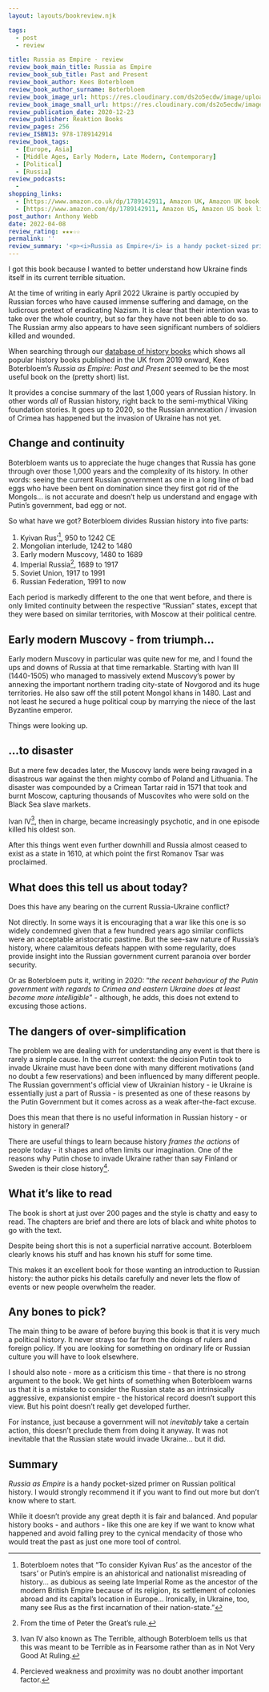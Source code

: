 ```yaml
---
layout: layouts/bookreview.njk

tags:
  - post
  - review

title: Russia as Empire - review
review_book_main_title: Russia as Empire
review_book_sub_title: Past and Present
review_book_author: Kees Boterbloem
review_book_author_surname: Boterbloem
review_book_image_url: https://res.cloudinary.com/ds2o5ecdw/image/upload/acovers/1789142911.02._SCL_.jpg
review_book_image_small_url: https://res.cloudinary.com/ds2o5ecdw/image/upload/acovers/1789142911.02._SCM_.jpg
review_publication_date: 2020-12-23
review_publisher: Reaktion Books
review_pages: 256
review_ISBN13: 978-1789142914
review_book_tags:
  - [Europe, Asia]
  - [Middle Ages, Early Modern, Late Modern, Contemporary]
  - [Political]
  - [Russia]
review_podcasts:
  - 
shopping_links:
  - [https://www.amazon.co.uk/dp/1789142911, Amazon UK, Amazon UK book link]
  - [https://www.amazon.com/dp/1789142911, Amazon US, Amazon US book link]
post_author: Anthony Webb
date: 2022-04-08
review_rating: ★★★☆☆
permalink: ''
review_summary: '<p><i>Russia as Empire</i> is a handy pocket-sized primer on Russian political history over the last thousand years up to 2020 (to just before the invasion of Ukraine).</p><p>While it doesn’t provide any great depth it is fair and balanced. I would strongly recommend it if you want to find out more about Russian political history and are looking for a place to start.</p>'
---
```

I got this book because I wanted to better understand how Ukraine finds itself in its current terrible situation.

At the time of writing in early April 2022 Ukraine is partly occupied by Russian forces who have caused immense suffering and damage, on the ludicrous pretext of eradicating Nazism. It is clear that their intention was to take over the whole country, but so far they have not been able to do so. The Russian army also appears to have seen significant numbers of soldiers killed and wounded.

When searching through our [database of history books](https://popularhistorybooks.com/allbooks/) which shows all popular history books published in the UK from 2019 onward, Kees Boterbloem’s _Russia as Empire: Past and Present_ seemed to be the most useful book on the (pretty short) list.

It provides a concise summary of the last 1,000 years of Russian history. In other words _all_ of Russian history, right back to the semi-mythical Viking foundation stories. It goes up to 2020, so the Russian annexation / invasion of Crimea has happened but the invasion of Ukraine has not yet.

## Change and continuity

Boterbloem wants us to appreciate the huge changes that Russia has gone through over those 1,000 years and the complexity of its history. In other words: seeing the current Russian government as one in a long line of bad eggs who have been bent on domination since they first got rid of the Mongols... is not accurate and doesn’t help us understand and engage with Putin’s government, bad egg or not.

So what have we got? Boterbloem divides Russian history into five parts:

1.	Kyivan Rus’[^1], 950 to 1242 CE
2.	Mongolian interlude, 1242 to 1480
3.	Early modern Muscovy, 1480 to 1689 
4.	Imperial Russia[^2], 1689 to 1917
5.	Soviet Union, 1917 to 1991
6.	Russian Federation, 1991 to now

Each period is markedly different to the one that went before, and there is only limited continuity between the respective “Russian” states, except that they were based on similar territories, with Moscow at their political centre.

## Early modern Muscovy - from triumph...

Early modern Muscovy in particular was quite new for me, and I found the ups and downs of Russia at that time remarkable. Starting with Ivan III (1440-1505) who managed to massively extend Muscovy’s power by annexing the important northern trading city-state of Novgorod and its huge territories. He also saw off the still potent Mongol khans in 1480. Last and not least he secured a huge political coup by marrying the niece of the last Byzantine emperor.

Things were looking up.

## ...to disaster

But a mere few decades later, the Muscovy lands were being ravaged in a disastrous war against the then mighty combo of Poland and Lithuania. The disaster was compounded by a Crimean Tartar raid in 1571 that took and burnt Moscow, capturing thousands of Muscovites who were sold on the Black Sea slave markets.

Ivan IV[^3], then in charge, became increasingly psychotic, and in one episode killed his oldest son.

After this things went even further downhill and Russia almost ceased to exist as a state in 1610, at which point the first Romanov Tsar was proclaimed.

## What does this tell us about today?

Does this have any bearing on the current Russia-Ukraine conflict?

Not directly. In some ways it is encouraging that a war like this one is so widely condemned given that a few hundred years ago similar conflicts were an acceptable aristocratic pastime. But the see-saw nature of Russia’s history, where calamitous defeats happen with some regularity, does provide insight into the Russian government current paranoia over border security.

Or as Boterbloem puts it, writing in 2020: “_the recent behaviour of the Putin government with regards to Crimea and eastern Ukraine does at least become more intelligible_” - although, he adds, this does not extend to excusing those actions.

## The dangers of over-simplification

The problem we are dealing with for understanding any event is that there is rarely a simple cause. In the current context: the decision Putin took to invade Ukraine must have been done with many different motivations (and no doubt a few reservations) and been influenced by many different people. The Russian government's official view of Ukrainian history - ie Ukraine is essentially just a part of Russia - is presented as one of these reasons by the Putin Government but it comes across as a weak after-the-fact excuse.

Does this mean that there is no useful information in Russian history - or history in general?

There are useful things to learn because history _frames the actions_ of people today - it shapes and often limits our imagination. One of the reasons why Putin chose to invade Ukraine rather than say Finland or Sweden is their close history[^4].

## What it’s like to read

The book is short at just over 200 pages and the style is chatty and easy to read. The chapters are brief and there are lots of black and white photos to go with the text.

Despite being short this is not a superficial narrative account. Boterbloem clearly knows his stuff and has known his stuff for some time.

This makes it an excellent book for those wanting an introduction to Russian history: the author picks his details carefully and never lets the flow of events or new people overwhelm the reader.

## Any bones to pick?

The main thing to be aware of before buying this book is that it is very much a political history. It never strays too far from the doings of rulers and foreign policy. If you are looking for something on ordinary life or Russian culture you will have to look elsewhere.

I should also note - more as a criticism this time - that there is no strong argument to the book. We get hints of something when Boterbloem warns us that it is a mistake to consider the Russian state as an intrinsically aggressive, expansionist empire - the historical record doesn’t support this view. But his point doesn’t really get developed further.

For instance, just because a government will not _inevitably_ take a certain action, this doesn’t preclude them from doing it anyway. It was not inevitable that the Russian state would invade Ukraine... but it did.

## Summary

_Russia as Empire_ is a handy pocket-sized primer on Russian political history. I would strongly recommend it if you want to find out more but don’t know where to start.

While it doesn’t provide any great depth it is fair and balanced. And popular history books - and authors - like this one are key if we want to know what happened and avoid falling prey to the cynical mendacity of those who would treat the past as just one more tool of control.




[^1]: Boterbloem notes that “To consider Kyivan Rus’ as the ancestor of the tsars’ or Putin’s empire is an ahistorical and nationalist misreading of history... as dubious as seeing late Imperial Rome as the ancestor of the modern British Empire because of its religion, its settlement of colonies abroad and its capital’s location in Europe... Ironically, in Ukraine, too, many see Rus as the first incarnation of their nation-state.”

[^2]: From the time of Peter the Great’s rule.

[^3]: Ivan IV also known as The Terrible, although Boterbloem tells us that this was meant to be Terrible as in Fearsome rather than as in Not Very Good At Ruling.

[^4]: Percieved weakness and proximity was no doubt another important factor.